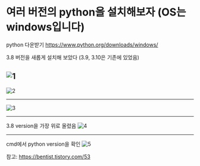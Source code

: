 # 여러 버전의 python을 설치해보자  (OS는 windows입니다) 

python 다운받기
https://www.python.org/downloads/windows/

3.8 버전을 새롭게 설치해 보았다 (3.9, 3.10은 기존에 있었음)

![1](https://user-images.githubusercontent.com/86518113/173232690-7bf05b58-84e2-4742-83fc-b2f536bf7ef1.jpg)
----------------------------------------------------------------------------------------------------------
![2](https://user-images.githubusercontent.com/86518113/173232698-585dc1ab-c25f-4088-bb85-4cd000715f7e.jpg) 

----------------------------------------------------------------------------------------------------------
![3](https://user-images.githubusercontent.com/86518113/173232703-afec0f19-ee70-4051-a0bb-2f9dabd94f19.jpg)


----------------------------------------------------------------------------------------------------------
3.8 version을 가장 위로 올렸음
![4](https://user-images.githubusercontent.com/86518113/173232710-c21b9b26-1f74-441a-947c-8c05bb1c24a0.jpg)


----------------------------------------------------------------------------------------------------------
cmd에서 python version을 확인
![5](https://user-images.githubusercontent.com/86518113/173232717-c77f5f29-28fd-4ab0-b38d-83af37044e12.jpg)




참고: https://bentist.tistory.com/53
